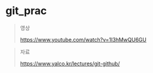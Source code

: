 # git_prac
> 영상
> 
> https://www.youtube.com/watch?v=1I3hMwQU6GU

> 자료
> 
> https://www.yalco.kr/lectures/git-github/
